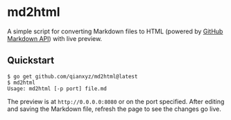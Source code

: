 # md2html

A simple script for converting Markdown files to HTML (powered by [GitHub
Markdown
API](https://docs.github.com/en/rest/markdown/markdown?apiVersion=2022-11-28))
with live preview.

## Quickstart

```shell
$ go get github.com/qianxyz/md2html@latest
$ md2html
Usage: md2html [-p port] file.md
```

The preview is at `http://0.0.0.0:8080` or on the port specified. After editing
and saving the Markdown file, refresh the page to see the changes go live.
